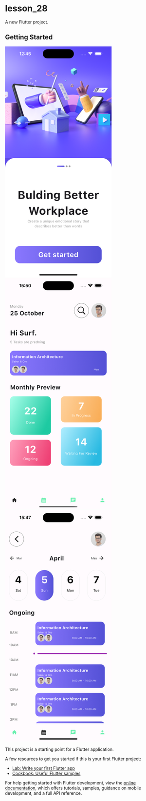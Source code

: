 # lesson_28

A new Flutter project.

## Getting Started

<img src="assets/images/page1.png" width="350" title="hover text">

<img src="assets/images/page2.png" width="350" title="hover text">

<img src="assets/images/page3.png" width="350" title="hover text">

This project is a starting point for a Flutter application.

A few resources to get you started if this is your first Flutter project:

- [Lab: Write your first Flutter app](https://docs.flutter.dev/get-started/codelab)
- [Cookbook: Useful Flutter samples](https://docs.flutter.dev/cookbook)

For help getting started with Flutter development, view the
[online documentation](https://docs.flutter.dev/), which offers tutorials,
samples, guidance on mobile development, and a full API reference.
